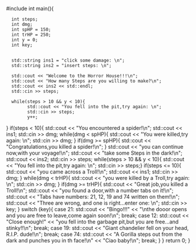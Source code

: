 #include <iostream>
int main(){

      int steps;
      int dmg;
      int spHP = 150;
      int trHP = 250;
      int y = 0;
      int key;
 
    
      std::string ins1 = "click some damage: \n";
      std::string ins2 = "insert steps: \n";
      
      std::cout << "Welcome to the Horror House!!!\n";
      std::cout << "How many Steps are you willing to make?\n";
      std::cout << ins2 << std::endl;
      std::cin >> steps;

      while(steps > 10 && y < 10){
            std::cout << "You fell into the pit,try again: \n";
            std::cin >> steps;
            y++;
 }
            if(steps < 10){
                  std::cout << "You encountered a spider!\n";
                  std::cout << ins1;
                  std::cin >> dmg;
            while(dmg < spHP){
                  std::cout << "You were killed,try again: \n";
                  std::cin >> dmg;
            }
            if(dmg >= spHP){
                  std::cout << "Congratulations,you killed a spider!\n";
            }
            std::cout << "you can continue now,with your voyage!\n";
            std::cout << "take some Steps in the dark!\n";
            std::cout << ins2;
            std::cin >> steps;
            while(steps > 10 && y < 10){
            std::cout << "You fell into the pit,try again: \n";
            std::cin >> steps;}
            if(steps <= 10){
                  std::cout << "you came across a Troll!\n";
                  std::cout << ins1;
                  std::cin >> dmg;
            }
            while(dmg < trHP){
                  std::cout << "you were killed by a Troll,try again: \n";
                  std::cin >> dmg;
            }
            if(dmg >= trHP){
                  std::cout << "Great job,you killed a Troll!\n";
                  std::cout << "you found a door,with a number tabs on it!\n";
                  std::cout << "Tabs have numbers: 21, 12, 19 and 74 written on them!\n";
                  std::cout << "Three are wrong, and one is right...enter one: \n";
                  std::cin >> key;
            }
            switch (key){
                  case 21:
                  std::cout << "Bingo!!!" << "\nthe dooor opens and you are free to leave,come again soon!\n";
                  break;
                  case 12:
                  std::cout << "Close enough!" << "you fell into the garbage pit,but you are free...and stinky!!\n";
                  break;
                  case 19:
                  std::cout << "Giant chandelier fell on your head, R.I.P. dude!\n";
                  break;
                  case 74:
                  std::cout << "A Gorilla steps out from the dark and punches you in th face!\n" << "Ciao baby!\n";
                  break;
            }
            }
return 0;
}
